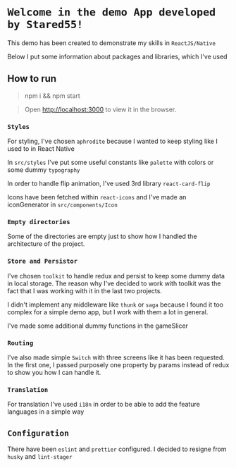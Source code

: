 # `Welcome in the demo App developed by Stared55!`

This demo has been created to demonstrate my skills in `ReactJS/Native`

Below I put some information about packages and libraries, which I've used

## How to run

> npm i && npm start

> Open [http://localhost:3000](http://localhost:3000) to view it in the browser.

### `Styles`

For styling, I've chosen `aphrodite` because I wanted to keep styling like I used to in React Native

In `src/styles` I've put some useful constants like `palette` with colors or some dummy `typography`

In order to handle flip animation, I've used 3rd library `react-card-flip`

Icons have been fetched within `react-icons` and I've made an iconGenerator in `src/components/Icon`

### `Empty directories`

Some of the directories are empty just to show how I handled the architecture of the project.

### `Store and Persistor`

I've chosen `toolkit` to handle redux and persist to keep some dummy data in local storage. The reason why I've decided to work with toolkit was the fact that I was working with it in the last two projects. 

I didn't implement any middleware like `thunk` or `saga` because I found it too complex for a simple demo app, but I work with them a lot in general.

I've made some additional dummy functions in the gameSlicer

### `Routing`

I've also made simple `Switch` with three screens like it has been requested. In the first one, I passed purposely one property by params instead of redux to show you how I can handle it.

### `Translation`

For translation I've used `i18n` in order to be able to add the feature languages in a simple way

## `Configuration`

There have been `eslint` and `prettier` configured. I decided to resigne from `husky` and `lint-stager`
